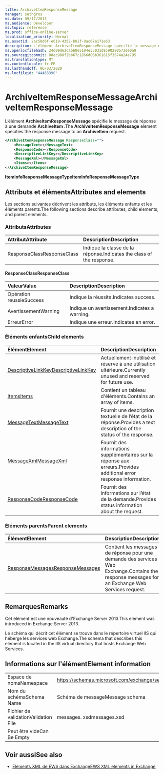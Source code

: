 ```yaml
---
title: ArchiveItemResponseMessage
manager: sethgros
ms.date: 09/17/2015
ms.audience: Developer
ms.topic: reference
ms.prod: office-online-server
localization_priority: Normal
ms.assetid: 2ac58d6f-e019-4352-b82f-8ac67a171e63
description: L’élément ArchiveItemResponseMessage spécifie le message de réponse à une demande ArchiveItem.
ms.openlocfilehash: 24d09d63cab6805194e35031d8590290573de0a9
ms.sourcegitcommit: 88ec988f2bb67c1866d06b361615f3674a24e795
ms.translationtype: MT
ms.contentlocale: fr-FR
ms.lasthandoff: 06/03/2020
ms.locfileid: "44463390"
---
```

# <a name="archiveitemresponsemessage"></a><span data-ttu-id="a4d84-103">ArchiveItemResponseMessage</span><span class="sxs-lookup"><span data-stu-id="a4d84-103">ArchiveItemResponseMessage</span></span>

<span data-ttu-id="a4d84-104">L’élément **ArchiveItemResponseMessage** spécifie le message de réponse à une demande **ArchiveItem** .</span><span class="sxs-lookup"><span data-stu-id="a4d84-104">The **ArchiveItemResponseMessage** element specifies the response message to an **ArchiveItem** request.</span></span> 
  
```XML
<ArchiveItemResponseMessage ResponseClass="">
    <MessageText></MessageText>
    <ResponseCode></ResponseCode>
    <DescriptiveLinkKey></DescriptiveLinkKey>
    <MessageXml></MessageXml>
    <Items></Items>
</ArchiveItemResponseMessage>
```

 <span data-ttu-id="a4d84-105">**ItemInfoResponseMessageType**</span><span class="sxs-lookup"><span data-stu-id="a4d84-105">**ItemInfoResponseMessageType**</span></span>
## <a name="attributes-and-elements"></a><span data-ttu-id="a4d84-106">Attributs et éléments</span><span class="sxs-lookup"><span data-stu-id="a4d84-106">Attributes and elements</span></span>

<span data-ttu-id="a4d84-107">Les sections suivantes décrivent les attributs, les éléments enfants et les éléments parents.</span><span class="sxs-lookup"><span data-stu-id="a4d84-107">The following sections describe attributes, child elements, and parent elements.</span></span>
  
### <a name="attributes"></a><span data-ttu-id="a4d84-108">Attributs</span><span class="sxs-lookup"><span data-stu-id="a4d84-108">Attributes</span></span>

|<span data-ttu-id="a4d84-109">**Attribut**</span><span class="sxs-lookup"><span data-stu-id="a4d84-109">**Attribute**</span></span>|<span data-ttu-id="a4d84-110">**Description**</span><span class="sxs-lookup"><span data-stu-id="a4d84-110">**Description**</span></span>|
|:-----|:-----|
|<span data-ttu-id="a4d84-111">ResponseClass</span><span class="sxs-lookup"><span data-stu-id="a4d84-111">ResponseClass</span></span>  <br/> |<span data-ttu-id="a4d84-112">Indique la classe de la réponse.</span><span class="sxs-lookup"><span data-stu-id="a4d84-112">Indicates the class of the response.</span></span>  <br/> |
   
#### <a name="responseclass"></a><span data-ttu-id="a4d84-113">ResponseClass</span><span class="sxs-lookup"><span data-stu-id="a4d84-113">ResponseClass</span></span>

|<span data-ttu-id="a4d84-114">**Valeur**</span><span class="sxs-lookup"><span data-stu-id="a4d84-114">**Value**</span></span>|<span data-ttu-id="a4d84-115">**Description**</span><span class="sxs-lookup"><span data-stu-id="a4d84-115">**Description**</span></span>|
|:-----|:-----|
|<span data-ttu-id="a4d84-116">Opération réussie</span><span class="sxs-lookup"><span data-stu-id="a4d84-116">Success</span></span>  <br/> |<span data-ttu-id="a4d84-117">Indique la réussite.</span><span class="sxs-lookup"><span data-stu-id="a4d84-117">Indicates success.</span></span>  <br/> |
|<span data-ttu-id="a4d84-118">Avertissement</span><span class="sxs-lookup"><span data-stu-id="a4d84-118">Warning</span></span>  <br/> |<span data-ttu-id="a4d84-119">Indique un avertissement.</span><span class="sxs-lookup"><span data-stu-id="a4d84-119">Indicates a warning.</span></span>  <br/> |
|<span data-ttu-id="a4d84-120">Erreur</span><span class="sxs-lookup"><span data-stu-id="a4d84-120">Error</span></span>  <br/> |<span data-ttu-id="a4d84-121">Indique une erreur.</span><span class="sxs-lookup"><span data-stu-id="a4d84-121">Indicates an error.</span></span>  <br/> |
   
### <a name="child-elements"></a><span data-ttu-id="a4d84-122">Éléments enfants</span><span class="sxs-lookup"><span data-stu-id="a4d84-122">Child elements</span></span>

|<span data-ttu-id="a4d84-123">**Élément**</span><span class="sxs-lookup"><span data-stu-id="a4d84-123">**Element**</span></span>|<span data-ttu-id="a4d84-124">**Description**</span><span class="sxs-lookup"><span data-stu-id="a4d84-124">**Description**</span></span>|
|:-----|:-----|
|[<span data-ttu-id="a4d84-125">DescriptiveLinkKey</span><span class="sxs-lookup"><span data-stu-id="a4d84-125">DescriptiveLinkKey</span></span>](descriptivelinkkey.md) <br/> |<span data-ttu-id="a4d84-126">Actuellement inutilisé et réservé à une utilisation ultérieure.</span><span class="sxs-lookup"><span data-stu-id="a4d84-126">Currently unused and reserved for future use.</span></span>  <br/> |
|[<span data-ttu-id="a4d84-127">Items</span><span class="sxs-lookup"><span data-stu-id="a4d84-127">Items</span></span>](items.md) <br/> |<span data-ttu-id="a4d84-128">Contient un tableau d'éléments.</span><span class="sxs-lookup"><span data-stu-id="a4d84-128">Contains an array of items.</span></span>  <br/> |
|[<span data-ttu-id="a4d84-129">MessageText</span><span class="sxs-lookup"><span data-stu-id="a4d84-129">MessageText</span></span>](messagetext.md) <br/> |<span data-ttu-id="a4d84-130">Fournit une description textuelle de l’état de la réponse.</span><span class="sxs-lookup"><span data-stu-id="a4d84-130">Provides a text description of the status of the response.</span></span>  <br/> |
|[<span data-ttu-id="a4d84-131">MessageXml</span><span class="sxs-lookup"><span data-stu-id="a4d84-131">MessageXml</span></span>](messagexml.md) <br/> |<span data-ttu-id="a4d84-132">Fournit des informations supplémentaires sur la réponse aux erreurs.</span><span class="sxs-lookup"><span data-stu-id="a4d84-132">Provides additional error response information.</span></span>  <br/> |
|[<span data-ttu-id="a4d84-133">ResponseCode</span><span class="sxs-lookup"><span data-stu-id="a4d84-133">ResponseCode</span></span>](responsecode.md) <br/> |<span data-ttu-id="a4d84-134">Fournit des informations sur l’état de la demande.</span><span class="sxs-lookup"><span data-stu-id="a4d84-134">Provides status information about the request.</span></span>  <br/> |
   
### <a name="parent-elements"></a><span data-ttu-id="a4d84-135">Éléments parents</span><span class="sxs-lookup"><span data-stu-id="a4d84-135">Parent elements</span></span>

|<span data-ttu-id="a4d84-136">**Élément**</span><span class="sxs-lookup"><span data-stu-id="a4d84-136">**Element**</span></span>|<span data-ttu-id="a4d84-137">**Description**</span><span class="sxs-lookup"><span data-stu-id="a4d84-137">**Description**</span></span>|
|:-----|:-----|
|[<span data-ttu-id="a4d84-138">ResponseMessages</span><span class="sxs-lookup"><span data-stu-id="a4d84-138">ResponseMessages</span></span>](responsemessages.md) <br/> |<span data-ttu-id="a4d84-139">Contient les messages de réponse pour une demande des services Web Exchange.</span><span class="sxs-lookup"><span data-stu-id="a4d84-139">Contains the response messages for an Exchange Web Services request.</span></span>  <br/> |
   
## <a name="remarks"></a><span data-ttu-id="a4d84-140">Remarques</span><span class="sxs-lookup"><span data-stu-id="a4d84-140">Remarks</span></span>

<span data-ttu-id="a4d84-141">Cet élément est une nouveauté d'Exchange Server 2013.</span><span class="sxs-lookup"><span data-stu-id="a4d84-141">This element was introduced in Exchange Server 2013.</span></span>
  
<span data-ttu-id="a4d84-142">Le schéma qui décrit cet élément se trouve dans le répertoire virtuel IIS qui héberge les services web Exchange.</span><span class="sxs-lookup"><span data-stu-id="a4d84-142">The schema that describes this element is located in the IIS virtual directory that hosts Exchange Web Services.</span></span>
  
## <a name="element-information"></a><span data-ttu-id="a4d84-143">Informations sur l'élément</span><span class="sxs-lookup"><span data-stu-id="a4d84-143">Element information</span></span>

|||
|:-----|:-----|
|<span data-ttu-id="a4d84-144">Espace de noms</span><span class="sxs-lookup"><span data-stu-id="a4d84-144">Namespace</span></span>  <br/> |https://schemas.microsoft.com/exchange/services/2006/messages  <br/> |
|<span data-ttu-id="a4d84-145">Nom du schéma</span><span class="sxs-lookup"><span data-stu-id="a4d84-145">Schema Name</span></span>  <br/> |<span data-ttu-id="a4d84-146">Schéma de message</span><span class="sxs-lookup"><span data-stu-id="a4d84-146">Message schema</span></span>  <br/> |
|<span data-ttu-id="a4d84-147">Fichier de validation</span><span class="sxs-lookup"><span data-stu-id="a4d84-147">Validation File</span></span>  <br/> |<span data-ttu-id="a4d84-148">messages. xsd</span><span class="sxs-lookup"><span data-stu-id="a4d84-148">messages.xsd</span></span>  <br/> |
|<span data-ttu-id="a4d84-149">Peut être vide</span><span class="sxs-lookup"><span data-stu-id="a4d84-149">Can Be Empty</span></span>  <br/> ||
   
## <a name="see-also"></a><span data-ttu-id="a4d84-150">Voir aussi</span><span class="sxs-lookup"><span data-stu-id="a4d84-150">See also</span></span>

- [<span data-ttu-id="a4d84-151">Éléments XML de EWS dans Exchange</span><span class="sxs-lookup"><span data-stu-id="a4d84-151">EWS XML elements in Exchange</span></span>](ews-xml-elements-in-exchange.md)

